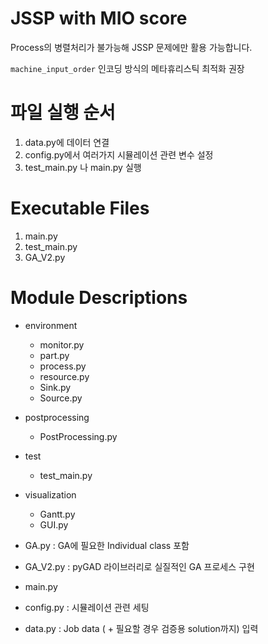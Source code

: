 # JSSP with MIO score

Process의 병렬처리가 불가능해 JSSP 문제에만 활용 가능합니다.

`machine_input_order` 인코딩 방식의 메타휴리스틱 최적화 권장

# 파일 실행 순서
1. data.py에 데이터 연결
2. config.py에서 여러가지 시뮬레이션 관련 변수 설정
3. test_main.py 나 main.py 실행

# Executable Files

1. main.py
2. test_main.py
3. GA_V2.py

# Module Descriptions
- environment
  - monitor.py
  - part.py
  - process.py
  - resource.py
  - Sink.py
  - Source.py
- postprocessing
  - PostProcessing.py
- test
  - test_main.py
- visualization
  - Gantt.py
  - GUI.py
  

- GA.py : GA에 필요한 Individual class 포함
- GA_V2.py : pyGAD 라이브러리로 실질적인 GA 프로세스 구현
- main.py
- config.py : 시뮬레이션 관련 세팅
- data.py : Job data ( + 필요할 경우 검증용 solution까지) 입력
